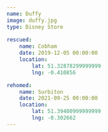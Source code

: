 ```yaml
---
name: Duffy
image: duffy.jpg
type: Disney Store
    
rescued:
    name: Cobham
    date: 2019-12-05 00:00:00
    location:
        lat: 51.32878299999999
        lng: -0.410856

rehomed:
    name: Surbiton
    date: 2021-09-25 00:00:00
    location:
        lat: 51.39400999999999
        lng: -0.302662
---
```

